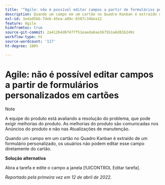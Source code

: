 ```yaml
---
title: '“Agile: não é possível editar campos a partir de formulários personalizados em cartões”'
description: Quando um campo em um cartão no Quadro Kanban é extraído de um formulário personalizado, os usuários não podem editar esse campo diretamente do cartão.
exl-id: 3edad5bb-7deb-45ea-a89c-6587c34bea12
feature: Agile
hidefromtoc: true
source-git-commit: 2a41264d6f477f51eaeda6ae3675b1a6d816249c
workflow-type: ht
source-wordcount: '117'
ht-degree: 100%

---
```


# Agile: não é possível editar campos a partir de formulários personalizados em cartões

>[!NOTE]
>
>A equipe do produto está avaliando a resolução do problema, que pode exigir melhorias do produto. As melhorias do produto são comunicadas nos Anúncios do produto e não nas Atualizações de manutenção.

Quando um campo em um cartão no Quadro Kanban é extraído de um formulário personalizado, os usuários não podem editar esse campo diretamente do cartão.

**Solução alternativa**

Abra a tarefa e edite o campo a janela [!UICONTROL Editar tarefa].

_Reportado pela primeira vez em 12 de abril de 2022._
